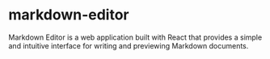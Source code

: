# markdown-editor
Markdown Editor is a web application built with React that provides a simple and intuitive interface for writing and previewing Markdown documents. 
